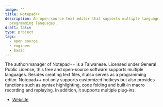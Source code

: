 ```yaml
---
image: ""
title: Notepad++
description: An open-source text editor that supports multiple languages and
  programming languages.
draft: false
type: project
tags:
  - open source
  - engineer
  - basic
---
```

The author/manager of Notepad++ is a Taiwanese. Licensed under General Public License, this free and open-source software supports multiple languages. Besides creating text files, it also serves as a programming editor. Notepad++ not only supports customized hotkeys but also provides functions such as syntax highlighting, code folding and built-in macro recording and replaying. In addition, it supports multiple plug-ins.

- [Website](https://notepad-plus-plus.org/)
